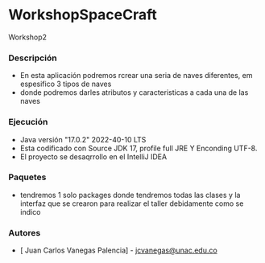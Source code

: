 # WorkshopSpaceCraft
 Workshop2

### Descripción 
-	En esta aplicación podremos rcrear una seria de naves diferentes, em espesifico 3 tipos de naves 
-	donde podremos darles atributos y caracteristicas a cada una de las naves 

 
 ### Ejecución

- Java versión "17.0.2" 2022-40-10 LTS
- Esta codificado con Source JDK 17, profile full JRE Y Enconding UTF-8.
- El proyecto se desaqrrollo en el IntelliJ IDEA

 ### Paquetes
 - tendremos 1 solo packages donde tendremos todas las clases y la interfaz que se crearon para realizar el taller debidamente como se indico


### Autores
- [ Juan Carlos Vanegas Palencia] - jcvanegas@unac.edu.co
